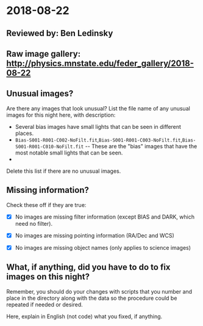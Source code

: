 # 2018-08-22

## Reviewed by:   Ben Ledinsky

## Raw image gallery: http://physics.mnstate.edu/feder_gallery/2018-08-22

## Unusual images?

Are there any images that look unusual? List the file name of any unusual images for this night here, with description:

+ Several bias images have small lights that can be seen in different places.
+ `Bias-S001-R001-C002-NoFilt.fit`,`Bias-S001-R001-C003-NoFilt.fit`,`Bias-S001-R001-C010-NoFilt.fit` -- These are the "bias" images that have the most notable small lights that can be seen.
+ 

Delete this list if there are no unusual images.

## Missing information?

Check these off if they are true:

- [x] No images are missing filter information (except BIAS and DARK, which need no filter).
- [x] No images are missing pointing information (RA/Dec and WCS)
- [x] No images are missing object names (only applies to science images)


## What, if anything, did you have to do to fix images on this night?

Remember, you should do your changes with scripts that you number and place in the
directory along with the data so the procedure could be repeated if needed or
desired.

Here, explain in English (not code) what you fixed, if anything.
